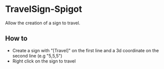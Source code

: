 # TravelSign-Spigot

Allow the creation of a sign to travel.

## How to

- Create a sign with "[Travel]" on the first line and a 3d coordinate on the second line (e.g "5,5,5")
- Right click on the sign to travel

